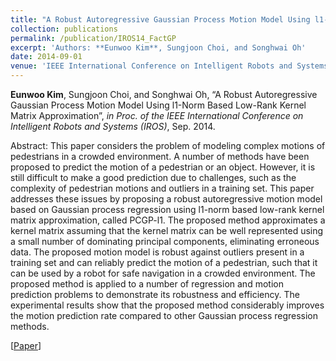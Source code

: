 ```yaml
---
title: "A Robust Autoregressive Gaussian Process Motion Model Using l1-Norm Based Low-Rank Kernel Matrix Approximation"
collection: publications
permalink: /publication/IROS14_FactGP
excerpt: 'Authors: **Eunwoo Kim**, Sungjoon Choi, and Songhwai Oh'
date: 2014-09-01
venue: 'IEEE International Conference on Intelligent Robots and Systems (IROS)'
---
```

**Eunwoo Kim**, Sungjoon  Choi, and Songhwai Oh, “A Robust Autoregressive Gaussian Process Motion Model Using l1-Norm Based Low-Rank Kernel Matrix Approximation”, *in Proc. of the IEEE International Conference on Intelligent Robots and Systems (IROS)*, Sep. 2014.

Abstract: This paper considers the problem of modeling complex motions of pedestrians in a crowded environment. A number of methods have been proposed to predict the motion of a pedestrian or an object. However, it is still difficult to make a good prediction due to challenges, such as the complexity of pedestrian motions and outliers in a training set. This paper addresses these issues by proposing a robust autoregressive motion model based on Gaussian process regression using l1-norm based low-rank kernel matrix approximation, called  PCGP-l1. The proposed method approximates a kernel matrix assuming that the kernel matrix can be well represented using a small number of dominating principal components, eliminating erroneous data. The proposed motion model is robust against outliers present in a training set and can reliably predict the motion of a pedestrian, such that it can be used by a robot for safe navigation in a crowded environment. The proposed method is applied to a number of regression and motion prediction problems to demonstrate its robustness and efficiency. The experimental results show that the proposed method considerably improves the motion prediction rate compared to other Gaussian process regression methods.

[[Paper](https://ieeexplore.ieee.org/document/6943184)]

